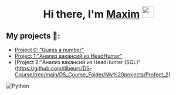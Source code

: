 <h1 align="center">Hi there, I'm <a href="https://github.com/illbeurs" target="_blank">Maxim</a> 
<img src="https://github.com/blackcater/blackcater/raw/main/images/Hi.gif" height="32"/></h1>

## My projects 🚀:
* [Project 0: "Guess a number"](https://github.com/illbeurs/DS-Course/tree/main/project_0)
* [Project 1:"Анализ вакансий из HeadHunter"](https://github.com/illbeurs/DS-Course/tree/main/DS_Course_Folder/Project_1)
* [Project 2:"Анализ вакансий из HeadHunter (SQL)"(https://github.com/illbeurs/DS-Course/tree/main/DS_Course_Folder/My%20projects/Profect_2)

![Python](https://img.shields.io/badge/python-3670A0?style=for-the-badge&logo=python&logoColor=ffdd54)
